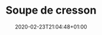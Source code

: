 ---
layout: recipe
date: 2020-02-23T21:04:48+01:00
draft: false    
title:  "Soupe de cresson" # The title of your awesome recipe
image:  # Name of image in recipe bundle
#imagecredit: https://placekitten.com/600/800 # URL to image source page, website, or creator
YouTubeID:  # The F2SYDXV1W1w part of https://www.youtube.com/watch?v=F2SYDXV1W1w
authorName: # Name of the recipe/article author
authorURL: # URL of their home website
sourceName: # Name of the source website
sourceURL: # Actual URL of the recipe itself
catégories: soupe # The type of meal or course your recipe is about. For example: "dinner", "entree", or "dessert".
tags:
  - veggie
  - soupe
  - automne
  - hiver
yield: 4 euros
prepTime: 10 min
cookTime: 20 min

ingredients:
- 1 botte de cresson
- 1 oignon
- 1 gousse d'ail
- 2 pomme de terres agata
- 2 càs de crème
- 2 litres d'eau
- sel et poivre
directions:
- Coupez et lavez comme une salade les feuilles de cresson 
- Epluchez l'oignon, l'ail, et les deux pommes de terres 
- Faites les cuire une vingtaine de minutes dans de l'eau bouillante salée les feuilles de cresson, les pomme de terres, les gousses d'ail et l'oignon,
- Une fois cuit, moulinez le tout, 
- Salez et poivrez, 
- Dans une assiette creuse versez 2-3 louches de soupe et au milieu de l'assiette versez une cuillère à soupe de crème.
---